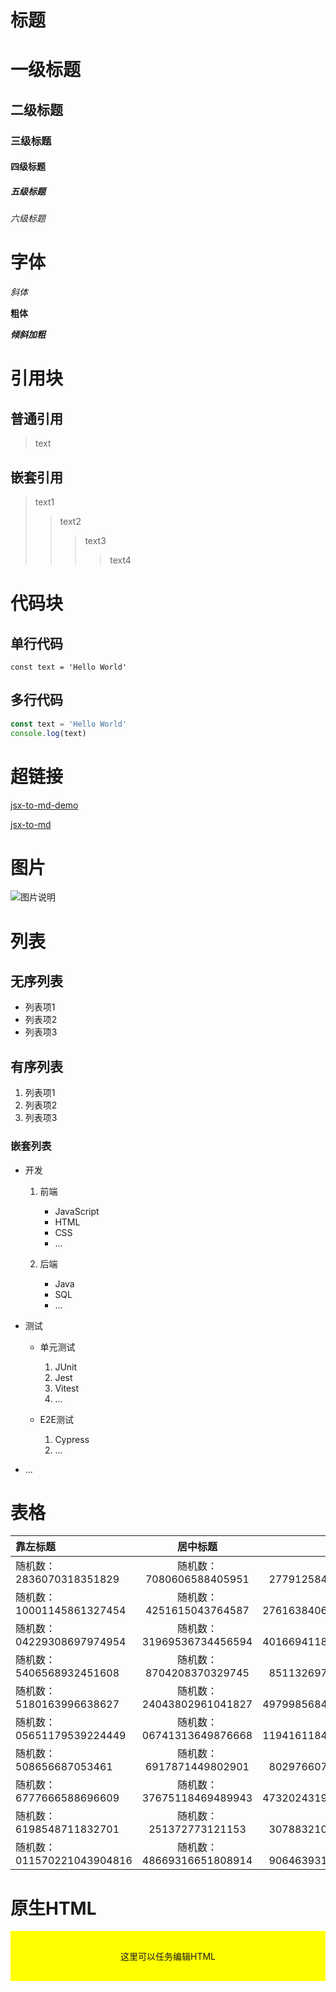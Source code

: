 
# 标题

# 一级标题

## 二级标题

### 三级标题

#### 四级标题

##### 五级标题

###### 六级标题

# 字体
*斜体*

**粗体**

***倾斜加粗***
# 引用块

## 普通引用

>text
## 嵌套引用

>text1
>>text2
>>>text3
>>>>text4
# 代码块

## 单行代码
`const text = 'Hello World'`
## 多行代码

```js
const text = 'Hello World'
console.log(text)
```

# 超链接
[jsx-to-md-demo](https://github.com/eyelly-wu/jsx-to-md-demo)

[jsx-to-md](https://github.com/eyelly-wu/jsx-to-md)
# 图片
![图片说明](abd '图片标题')
# 列表

## 无序列表
* 列表项1
* 列表项2
* 列表项3

## 有序列表
1. 列表项1
2. 列表项2
3. 列表项3

### 嵌套列表
* 开发

   1. 前端

      * JavaScript
      * HTML
      * CSS
      * ...

   2. 后端

      * Java
      * SQL
      * ...


* 测试

   * 单元测试

      1. JUnit
      2. Jest
      3. Vitest
      4. ...

   * E2E测试

      1. Cypress
      2. ...


* ...

# 表格

|靠左标题|居中标题|靠右标题|
|:-|:-:|-:|
|随机数：2836070318351829|随机数：7080606588405951|随机数：2779125845922241|
|随机数：10001145861327454|随机数：4251615043764587|随机数：27616384066582644|
|随机数：04229308697974954|随机数：31969536734456594|随机数：40166941184694993|
|随机数：5406568932451608|随机数：8704208370329745|随机数：8511326971209059|
|随机数：5180163996638627|随机数：24043802961041827|随机数：49799856842839163|
|随机数：05651179539224449|随机数：06741313649876668|随机数：11941611843294986|
|随机数：508656687053461|随机数：6917871449802901|随机数：8029766076367864|
|随机数：6777666588696609|随机数：37675118469489943|随机数：47320243195909595|
|随机数：6198548711832701|随机数：251372773121153|随机数：3078832105497329|
|随机数：011570221043904816|随机数：48669316651808914|随机数：9064639315175957|

<h1>原生HTML</h1>
<div style="background: yellow;height: 80px;display: flex;justify-content: center;align-items: center;">
  <p>这里可以任务编辑HTML</p>
</div>
